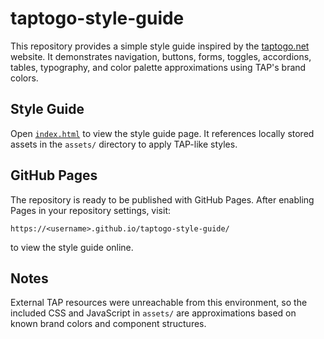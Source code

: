 # taptogo-style-guide

This repository provides a simple style guide inspired by the [taptogo.net](https://www.taptogo.net) website. It demonstrates navigation, buttons, forms, toggles, accordions, tables, typography, and color palette approximations using TAP's brand colors.

## Style Guide

Open [`index.html`](index.html) to view the style guide page. It references locally stored assets in the `assets/` directory to apply TAP-like styles.

## GitHub Pages

The repository is ready to be published with GitHub Pages. After enabling Pages in your repository settings, visit:

```
https://<username>.github.io/taptogo-style-guide/
```

to view the style guide online.

## Notes

External TAP resources were unreachable from this environment, so the included CSS and JavaScript in `assets/` are approximations based on known brand colors and component structures.
